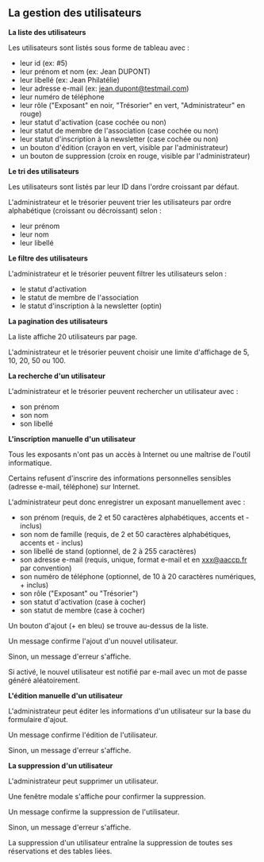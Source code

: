 ## La gestion des utilisateurs

**La liste des utilisateurs**

Les utilisateurs sont listés sous forme de tableau avec :

- leur id (ex: #5)
- leur prénom et nom (ex: Jean DUPONT)
- leur libellé (ex: Jean Philatélie)
- leur adresse e-mail (ex: jean.dupont@testmail.com)
- leur numéro de téléphone
- leur rôle ("Exposant" en noir, "Trésorier" en vert, "Administrateur" en rouge)
- leur statut d'activation (case cochée ou non)
- leur statut de membre de l'association (case cochée ou non)
- leur statut d'inscription à la newsletter (case cochée ou non)
- un bouton d'édition (crayon en vert, visible par l'administrateur)
- un bouton de suppression (croix en rouge, visible par l'administrateur)

**Le tri des utilisateurs**

Les utilisateurs sont listés par leur ID dans l'ordre croissant par défaut.

L'administrateur et le trésorier peuvent trier les utilisateurs par ordre alphabétique (croissant ou décroissant) selon :

- leur prénom
- leur nom
- leur libellé

**Le filtre des utilisateurs**

L'administrateur et le trésorier peuvent filtrer les utilisateurs selon :

- le statut d'activation
- le statut de membre de l'association
- le statut d'inscription à la newsletter (optin)

**La pagination des utilisateurs**

La liste affiche 20 utilisateurs par page.

L'administrateur et le trésorier peuvent choisir une limite d'affichage de 5, 10, 20, 50 ou 100.

**La recherche d'un utilisateur**

L'administrateur et le trésorier peuvent rechercher un utilisateur avec :

- son prénom
- son nom
- son libellé

**L'inscription manuelle d'un utilisateur**

Tous les exposants n'ont pas un accès à Internet ou une maîtrise de l'outil informatique.

Certains refusent d'inscrire des informations personnelles sensibles (adresse e-mail, téléphone) sur Internet.

L'administrateur peut donc enregistrer un exposant manuellement avec :

- son prénom (requis, de 2 et 50 caractères alphabétiques, accents et - inclus)
- son nom de famille (requis, de 2 et 50 caractères alphabétiques, accents et - inclus)
- son libellé de stand (optionnel, de 2 à 255 caractères)
- son adresse e-mail (requis, unique, format e-mail et en xxx@aaccp.fr par convention)
- son numéro de téléphone (optionnel, de 10 à 20 caractères numériques, + inclus)
- son rôle ("Exposant" ou "Trésorier")
- son statut d'activation (case à cocher)
- son statut de membre (case à cocher)

Un bouton d'ajout (+ en bleu) se trouve au-dessus de la liste.

Un message confirme l'ajout d'un nouvel utilisateur.

Sinon, un message d'erreur s'affiche.

Si activé, le nouvel utilisateur est notifié par e-mail avec un mot de passe généré aléatoirement.

**L'édition manuelle d'un utilisateur**

L'administrateur peut éditer les informations d'un utilisateur sur la base du formulaire d'ajout.

Un message confirme l'édition de l'utilisateur.

Sinon, un message d'erreur s'affiche.

**La suppression d'un utilisateur**

L'administrateur peut supprimer un utilisateur.

Une fenêtre modale s'affiche pour confirmer la suppression.

Un message confirme la suppression de l'utilisateur.

Sinon, un message d'erreur s'affiche.

La suppression d'un utilisateur entraîne la suppression de toutes ses réservations et des tables liées.